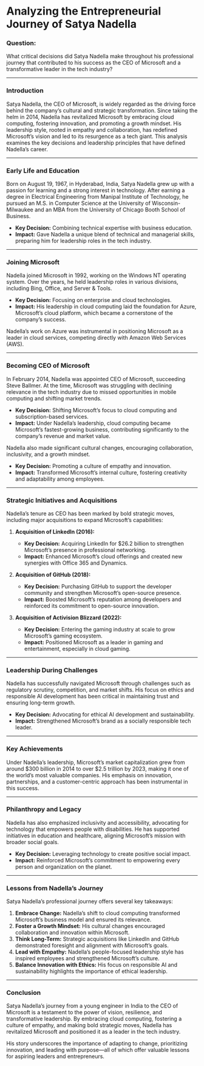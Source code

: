 # Analyzing the Entrepreneurial Journey of Satya Nadella  

### Question:  
What critical decisions did Satya Nadella make throughout his professional journey that contributed to his success as the CEO of Microsoft and a transformative leader in the tech industry?  

---

### Introduction  
Satya Nadella, the CEO of Microsoft, is widely regarded as the driving force behind the company’s cultural and strategic transformation. Since taking the helm in 2014, Nadella has revitalized Microsoft by embracing cloud computing, fostering innovation, and promoting a growth mindset. His leadership style, rooted in empathy and collaboration, has redefined Microsoft’s vision and led to its resurgence as a tech giant. This analysis examines the key decisions and leadership principles that have defined Nadella’s career.  

---

### Early Life and Education  
Born on August 19, 1967, in Hyderabad, India, Satya Nadella grew up with a passion for learning and a strong interest in technology. After earning a degree in Electrical Engineering from Manipal Institute of Technology, he pursued an M.S. in Computer Science at the University of Wisconsin-Milwaukee and an MBA from the University of Chicago Booth School of Business.  

- **Key Decision:** Combining technical expertise with business education.  
- **Impact:** Gave Nadella a unique blend of technical and managerial skills, preparing him for leadership roles in the tech industry.  

---

### Joining Microsoft  
Nadella joined Microsoft in 1992, working on the Windows NT operating system. Over the years, he held leadership roles in various divisions, including Bing, Office, and Server & Tools.  

- **Key Decision:** Focusing on enterprise and cloud technologies.  
- **Impact:** His leadership in cloud computing laid the foundation for Azure, Microsoft’s cloud platform, which became a cornerstone of the company’s success.  

Nadella’s work on Azure was instrumental in positioning Microsoft as a leader in cloud services, competing directly with Amazon Web Services (AWS).  

---

### Becoming CEO of Microsoft  
In February 2014, Nadella was appointed CEO of Microsoft, succeeding Steve Ballmer. At the time, Microsoft was struggling with declining relevance in the tech industry due to missed opportunities in mobile computing and shifting market trends.  

- **Key Decision:** Shifting Microsoft’s focus to cloud computing and subscription-based services.  
- **Impact:** Under Nadella’s leadership, cloud computing became Microsoft’s fastest-growing business, contributing significantly to the company’s revenue and market value.  

Nadella also made significant cultural changes, encouraging collaboration, inclusivity, and a growth mindset.  

- **Key Decision:** Promoting a culture of empathy and innovation.  
- **Impact:** Transformed Microsoft’s internal culture, fostering creativity and adaptability among employees.  

---

### Strategic Initiatives and Acquisitions  
Nadella’s tenure as CEO has been marked by bold strategic moves, including major acquisitions to expand Microsoft’s capabilities:  

1. **Acquisition of LinkedIn (2016):**  
   - **Key Decision:** Acquiring LinkedIn for $26.2 billion to strengthen Microsoft’s presence in professional networking.  
   - **Impact:** Enhanced Microsoft’s cloud offerings and created new synergies with Office 365 and Dynamics.  

2. **Acquisition of GitHub (2018):**  
   - **Key Decision:** Purchasing GitHub to support the developer community and strengthen Microsoft’s open-source presence.  
   - **Impact:** Boosted Microsoft’s reputation among developers and reinforced its commitment to open-source innovation.  

3. **Acquisition of Activision Blizzard (2022):**  
   - **Key Decision:** Entering the gaming industry at scale to grow Microsoft’s gaming ecosystem.  
   - **Impact:** Positioned Microsoft as a leader in gaming and entertainment, especially in cloud gaming.  

---

### Leadership During Challenges  
Nadella has successfully navigated Microsoft through challenges such as regulatory scrutiny, competition, and market shifts. His focus on ethics and responsible AI development has been critical in maintaining trust and ensuring long-term growth.  

- **Key Decision:** Advocating for ethical AI development and sustainability.  
- **Impact:** Strengthened Microsoft’s brand as a socially responsible tech leader.  

---

### Key Achievements  
Under Nadella’s leadership, Microsoft’s market capitalization grew from around $300 billion in 2014 to over $2.5 trillion by 2023, making it one of the world’s most valuable companies. His emphasis on innovation, partnerships, and a customer-centric approach has been instrumental in this success.  

---

### Philanthropy and Legacy  
Nadella has also emphasized inclusivity and accessibility, advocating for technology that empowers people with disabilities. He has supported initiatives in education and healthcare, aligning Microsoft’s mission with broader social goals.  

- **Key Decision:** Leveraging technology to create positive social impact.  
- **Impact:** Reinforced Microsoft’s commitment to empowering every person and organization on the planet.  

---

### Lessons from Nadella’s Journey  
Satya Nadella’s professional journey offers several key takeaways:  
1. **Embrace Change:** Nadella’s shift to cloud computing transformed Microsoft’s business model and ensured its relevance.  
2. **Foster a Growth Mindset:** His cultural changes encouraged collaboration and innovation within Microsoft.  
3. **Think Long-Term:** Strategic acquisitions like LinkedIn and GitHub demonstrated foresight and alignment with Microsoft’s goals.  
4. **Lead with Empathy:** Nadella’s people-focused leadership style has inspired employees and strengthened Microsoft’s culture.  
5. **Balance Innovation with Ethics:** His focus on responsible AI and sustainability highlights the importance of ethical leadership.  

---

### Conclusion  
Satya Nadella’s journey from a young engineer in India to the CEO of Microsoft is a testament to the power of vision, resilience, and transformative leadership. By embracing cloud computing, fostering a culture of empathy, and making bold strategic moves, Nadella has revitalized Microsoft and positioned it as a leader in the tech industry.  

His story underscores the importance of adapting to change, prioritizing innovation, and leading with purpose—all of which offer valuable lessons for aspiring leaders and entrepreneurs.  

